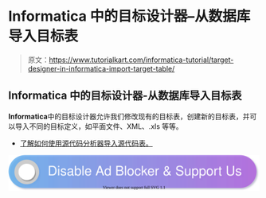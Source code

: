 # Informatica 中的目标设计器–从数据库导入目标表

> 原文：<https://www.tutorialkart.com/informatica-tutorial/target-designer-in-informatica-import-target-table/>

## Informatica 中的目标设计器-从数据库导入目标表

**Informatica**中的目标设计器允许我们修改现有的目标表，创建新的目标表，并可以导入不同的目标定义，如平面文件、XML、.xls 等等。

*   [了解如何使用源代码分析器导入源代码表。](https://www.tutorialkart.com/inforamtica-source-analyzer-import-source-form-database/)

[![](img/925da31b32d6bc3827932f6c8afb11bb.png)](https://www.tutorialkart.com/)